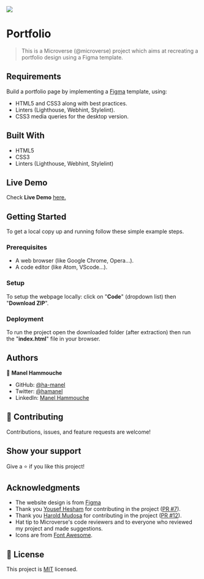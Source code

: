 ![](https://img.shields.io/badge/Microverse-blueviolet)

# Portfolio

> This is a Microverse (@microverse) project which aims at recreating a portfolio design using a Figma template.


## Requirements

Build a portfolio page by implementing a [Figma](https://www.figma.com/file/l7SqJ3ZfkAKih9sFxvWSR4/Microverse-Student-Project-1?node-id=0%3A1) template, using:
- HTML5 and CSS3 along with best practices.
- Linters (Lighthouse, Webhint, Stylelint).
- CSS3 media queries for the desktop version.

## Built With

- HTML5
- CSS3
- Linters (Lighthouse, Webhint, Stylelint)

## Live Demo

Check **Live Demo** [here.](https://ha-manel.github.io/Microverse-Portfolio/)

## Getting Started

To get a local copy up and running follow these simple example steps.

### Prerequisites

- A web browser (like Google Chrome, Opera...).
- A code editor (like Atom, VScode...).

### Setup

To setup the webpage locally: click on "**Code**" (dropdown list) then "**Download ZIP**".

### Deployment

To run the project open the downloaded folder (after extraction) then run the "**index.html**" file in your browser.

## Authors

👤 **Manel Hammouche**

- GitHub: [@ha-manel](https://github.com/ha-manel)
- Twitter: [@hamanel](https://twitter.com/ha_manel_)
- LinkedIn: [Manel Hammouche](https://www.linkedin.com/in/manel-hammouche/)

## 🤝 Contributing

Contributions, issues, and feature requests are welcome!

## Show your support

Give a ⭐️ if you like this project!

## Acknowledgments

- The website design is from [Figma](https://www.figma.com/file/l7SqJ3ZfkAKih9sFxvWSR4/Microverse-Student-Project-1?node-id=0%3A1)
- Thank you [Yousef Hesham](https://github.com/yosefHesham) for contributing in the project ([PR #7](https://github.com/ha-manel/Microverse-Portfolio/pull/7)).
- Thank you [Harold Mudosa](https://github.com/haroldmud) for contributing in the project ([PR #12](https://github.com/ha-manel/Microverse-Portfolio/pull/12)).
- Hat tip to Microverse's code reviewers and to everyone who reviewed my project and made suggestions.
- Icons are from [Font Awesome](https://fontawesome.com).

## 📝 License

This project is [MIT](./MIT.md) licensed.
